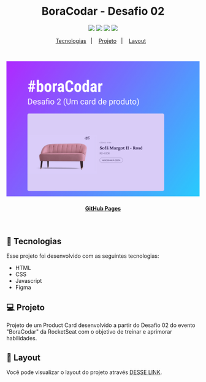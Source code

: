 <h1 align="center">BoraCodar - Desafio 02</h1>

<p align="center">
  <a alt="HTML5">
    <img src="https://img.shields.io/badge/HTML5-E34F26?logo=html5&logoColor=fff&style=flat-square" />
  </a>
  <a alt="CSS3">
    <img src="https://img.shields.io/badge/CSS3-1572B6?logo=css3&logoColor=fff&style=flat-square" />
  </a>
  <a alt="Javascript">
    <img src="https://img.shields.io/badge/JavaScript-F7DF1E?logo=javascript&logoColor=000&style=flat-square" />
  </a>
  <a alt="Figma">
     <img src="https://img.shields.io/badge/Figma-F24E1E?style=for-the-badge&logo=figma&logoColor=white&style=flat-square" />
  </a>
</p>

<p align="center">
  <a href="#-tecnologias">Tecnologias</a>&nbsp;&nbsp;&nbsp;|&nbsp;&nbsp;&nbsp;
  <a href="#-projeto">Projeto</a>&nbsp;&nbsp;&nbsp;|&nbsp;&nbsp;&nbsp;
  <a href="#-layout">Layout</a>&nbsp;&nbsp;&nbsp;
</p>

<br>
<p align="center">
  <img alt="Imagem do projeto." src=".github/preview02.jpg" width="800px">
</p>

<h4 align="center">
  
  [GitHub Pages](https://gabrielcenteiofreitas.github.io/estudos-rocketseat-boracodar02-product_card/)
</h4>

<br>


## 🚀 Tecnologias

Esse projeto foi desenvolvido com as seguintes tecnologias:

- HTML
- CSS
- Javascript
- Figma


## 💻 Projeto

Projeto de um Product Card desenvolvido a partir do Desafio 02 do evento "BoraCodar" da RocketSeat com o objetivo de treinar e aprimorar habilidades.

## 🔖 Layout

Você pode visualizar o layout do projeto através [DESSE LINK](https://www.figma.com/community/file/1195050984449538256).
